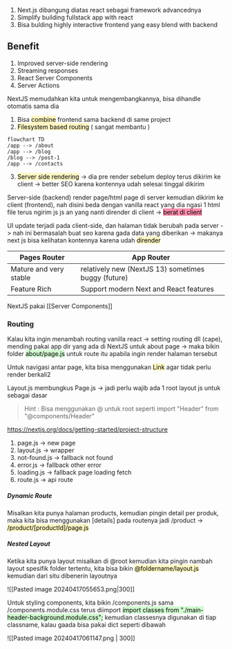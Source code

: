 1. Next.js dibangung diatas react sebagai framework advancednya
2. Simplify building fullstack app with react
3. Bisa bulding highly interactive frontend yang easy blend with backend

## Benefit
1. Improved server-side rendering
2. Streaming responses
3. React Server Components
4. Server Actions

NextJS memudahkan kita untuk mengembangkannya, bisa dihandle otomatis sama dia
1. Bisa <mark style="background: #FFF3A3A6;">combine</mark> frontend sama backend di same project
2. <mark style="background: #FFF3A3A6;">Filesystem based routing</mark> ( sangat membantu )
```mermaid
flowchart TD
/app --> /about
/app --> /blog
/blog --> /post-1
/app --> /contacts
```
3. <mark style="background: #FFF3A3A6;">Server side rendering</mark> -> dia pre render sebelum deploy terus dikirim ke client -> better SEO karena kontennya udah selesai tinggal dikirim

Server-side (backend) render page/html page di server kemudian dikirim ke client (frontend), nah disini beda dengan vanilla react yang dia ngasi 1 html file terus ngirim js js an yang nanti dirender di client -> <mark style="background: #FF5582A6;">berat di client</mark>

UI update terjadi pada client-side, dan halaman tidak berubah pada server -> nah ini bermasalah buat seo karena gada data yang diberikan -> makanya next js bisa kelihatan kontennya karena udah <mark style="background: #FFF3A3A6;">dirender</mark>

| **Pages Router**       | **App Router**                                      |
| ---------------------- | --------------------------------------------------- |
| Mature and very stable | relatively new (NextJS 13) sometimes buggy (future) |
| Feature Rich           | Support modern Next and React features              |
NextJS pakai [[Server Components]]

### Routing

Kalau kita ingin menambah routing vanilla react -> setting routing dll (cape), mending pakai app dir yang ada di NextJS
untuk about page -> maka bikin folder <mark style="background: #BBFABBA6;">about/page.js</mark> untuk route itu apabila ingin render halaman tersebut

Untuk navigasi antar page, kita bisa menggunakan <mark style="background: #FFF3A3A6;">Link</mark> agar tidak perlu render berkali2

Layout.js membungkus Page.js -> jadi perlu wajib ada 1 root layout js untuk sebagai dasar

> Hint : Bisa menggunakan @ untuk root seperti import "Header" from "@components/Header"

https://nextjs.org/docs/getting-started/project-structure
1. page.js -> new page
2. layout.js -> wrapper
3. not-found.js -> fallback not found
4. error.js -> fallback other error
5. loading.js -> fallback page loading fetch
6. route.js -> api route

##### Dynamic Route
Misalkan kita punya halaman products, kemudian pingin detail per produk, maka kita bisa menggunakan [details] pada routenya jadi /product -> <mark style="background: #FFF3A3A6;">/product/[productId]/page.js</mark>

##### Nested Layout
Ketika kita punya layout misalkan di @root kemudian kita pingin nambah layout spesifik folder tertentu, kita bisa bikin <mark style="background: #FFF3A3A6;">@foldername/layout.js</mark> kemudian dari situ dibenerin layoutnya

![[Pasted image 20240417055653.png|300]]

Untuk styling components, kita bikin /components.js sama /components.module.css terus diimport <mark style="background: #BBFABBA6;">import classes from "./main-header-background.module.css";</mark> kemudian classesnya digunakan di tiap classname, kalau gaada bisa pakai dict seperti dibawah

![[Pasted image 20240417061147.png | 300]]

